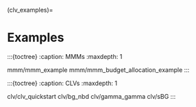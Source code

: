 (clv_examples)=
# Examples


:::{toctree}
:caption: MMMs
:maxdepth: 1

mmm/mmm_example
mmm/mmm_budget_allocation_example
:::

:::{toctree}
:caption: CLVs
:maxdepth: 1

clv/clv_quickstart
clv/bg_nbd
clv/gamma_gamma
clv/sBG
:::
